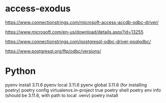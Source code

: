 # access-exodus

https://www.connectionstrings.com/microsoft-access-accdb-odbc-driver/

https://www.microsoft.com/en-us/download/details.aspx?id=13255

https://www.connectionstrings.com/postgresql-odbc-driver-psqlodbc/

https://www.postgresql.org/ftp/odbc/versions/

# Python

pyenv install 3.11.6
pyenv local 3.11.6
pyenv global 3.11.6 (for installing poetry)
poetry config virtualenvs.in-project true
poetry shell
poetry env info (should be 3.11.6, with path to local .venv)
poetry install